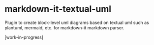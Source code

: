 # markdown-it-textual-uml

Plugin to create block-level uml diagrams based on textual uml such as plantuml, mermaid, etc. for markdown-it markdown parser.

[work-in-progress]
